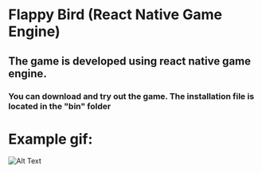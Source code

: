 # Flappy Bird (React Native Game Engine)

## The game is developed using react native game engine.
### You can download and try out the game. The installation file is located in the "bin" folder

# Example gif:

![Alt Text](./assets/ezgif.com-gif-maker.gif)
